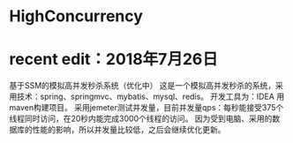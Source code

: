 # HighConcurrency
# recent edit：2018年7月26日
基于SSM的模拟高并发秒杀系统（优化中）
这是一个模拟高并发秒杀的系统，采用技术：spring、springmvc、mybatis、mysql、redis。
开发工具为：IDEA
用maven构建项目。
采用jemeter测试并发量，目前并发量qps：每秒能接受375个线程同时访问，在20秒内能完成3000个线程的访问。
因为受到电脑、采用的数据库的性能的影响，所以并发量比较低，之后会继续优化更新。

